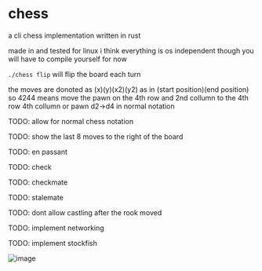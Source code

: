 # chess
a cli chess implementation written in rust

made in and tested for linux i think everything is os independent though you will have to compile yourself for now

``./chess flip`` will flip the board each turn

the moves are donoted as (x)(y)(x2)(y2) as in (start position)(end position) so 4244 means move the pawn on the 4th row and 2nd collumn to the 4th row 4th collumn or pawn d2->d4 in normal notation

TODO: allow for normal chess notation

TODO: show the last 8 moves to the right of the board

TODO: en passant

TODO: check

TODO: checkmate

TODO: stalemate

TODO: dont allow castling after the rook moved

TODO: implement networking

TODO: implement stockfish

![image](https://user-images.githubusercontent.com/55570525/231209242-38f20d25-750d-4a2e-b4a3-ca0f9f8beacf.png)
